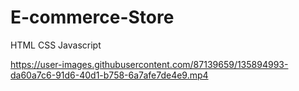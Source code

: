 

# E-commerce-Store
HTML CSS Javascript


https://user-images.githubusercontent.com/87139659/135894993-da60a7c6-91d6-40d1-b758-6a7afe7de4e9.mp4
